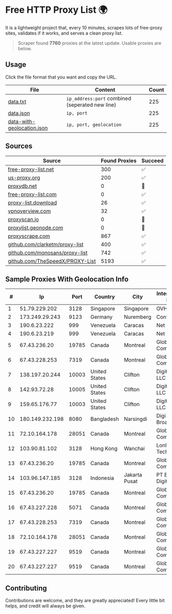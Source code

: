 
# Free HTTP Proxy List 🌍

It is a lightweight project that, every 10 minutes, scrapes lots of free-proxy sites, validates if it works, and serves a clean proxy list.


> Scraper found **7760** proxies at the latest update. Usable proxies are below.

## Usage

Click the file format that you want and copy the URL.


|File|Content|Count|
|----|-------|-----|
|[data.txt](https://raw.githubusercontent.com/themiralay/Proxy-List-World/master/data.txt)|`ip_address:port` combined (seperated new line)|225|
|[data.json](https://raw.githubusercontent.com/themiralay/Proxy-List-World/master/data.json)|`ip, port`|225|
|[data-with-geolocation.json](https://raw.githubusercontent.com/themiralay/Proxy-List-World/master/data-with-geolocation.json)|`ip, port, geolocation`|225|

## Sources

|Source|Found Proxies|Succeed|
|------|-------------|-------|
|[free-proxy-list.net](https://free-proxy-list.net)|300|✅|
|[us-proxy.org](https://www.us-proxy.org)|200|✅|
|[proxydb.net](http://proxydb.net)|0|🚫|
|[free-proxy-list.com](https://free-proxy-list.com/?page=&port=&type%5B%5D=http&type%5B%5D=https&up_time=0&search=Search)|0|✅|
|[proxy-list.download](https://www.proxy-list.download/HTTP)|26|✅|
|[vpnoverview.com](https://vpnoverview.com/privacy/anonymous-browsing/free-proxy-servers)|32|✅|
|[proxyscan.io](https://www.proxyscan.io)|0|🚫|
|[proxylist.geonode.com](https://proxylist.geonode.com/api/proxy-list?limit=300&page=1&sort_by=lastChecked&sort_type=desc&protocols=http,https)|0|🚫|
|[proxyscrape.com](https://api.proxyscrape.com/v2/?request=displayproxies&protocol=http&timeout=10000&country=all&ssl=all&anonymity=all)|867|✅|
|[github.com/clarketm/proxy-list](https://raw.githubusercontent.com/clarketm/proxy-list/master/proxy-list-raw.txt)|400|✅|
|[github.com/monosans/proxy-list](https://raw.githubusercontent.com/monosans/proxy-list/main/proxies/http.txt)|742|✅|
|[github.com/TheSpeedX/PROXY-List](https://raw.githubusercontent.com/TheSpeedX/PROXY-List/master/http.txt)|5193|✅|


## Sample Proxies With Geolocation Info

|#|Ip|Port|Country|City|Internet Service Provider|
|-|--|----|-------|----|-------------------------|
|1|51.79.229.202|3128|Singapore|Singapore|OVH Hosting|
|2|173.249.29.243|9123|Germany|Nuremberg|Contabo GmbH|
|3|190.6.23.222|999|Venezuela|Caracas|Net Uno|
|4|190.6.23.219|999|Venezuela|Caracas|Net Uno|
|5|67.43.236.20|19785|Canada|Montreal|GloboTech Communications|
|6|67.43.228.253|7319|Canada|Montreal|GloboTech Communications|
|7|138.197.20.244|10003|United States|Clifton|DigitalOcean, LLC|
|8|142.93.72.28|10005|United States|Clifton|DigitalOcean, LLC|
|9|159.65.176.77|10003|United States|Clifton|DigitalOcean, LLC|
|10|180.149.232.198|8080|Bangladesh|Narsingdi|Digi Jadoo Broadband Ltd|
|11|72.10.164.178|28051|Canada|Montreal|GloboTech Communications|
|12|103.90.81.102|3128|Hong Kong|Wanchai|Lonlife Technology Co.|
|13|67.43.236.20|19785|Canada|Montreal|GloboTech Communications|
|14|103.96.147.185|3128|Indonesia|Jakarta Pusat|PT Era Awan Digital|
|15|67.43.236.20|19785|Canada|Montreal|GloboTech Communications|
|16|67.43.227.228|5071|Canada|Montreal|GloboTech Communications|
|17|67.43.228.253|7319|Canada|Montreal|GloboTech Communications|
|18|72.10.164.178|28051|Canada|Montreal|GloboTech Communications|
|19|67.43.227.227|9519|Canada|Montreal|GloboTech Communications|
|20|67.43.227.227|9519|Canada|Montreal|GloboTech Communications|



## Contributing

Contributions are welcome, and they are greatly appreciated! Every
little bit helps, and credit will always be given.

